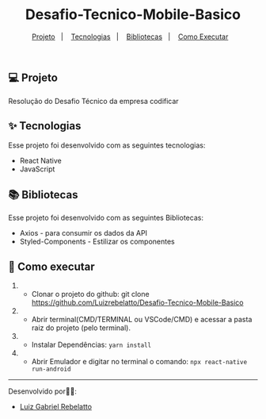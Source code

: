 

<h1 align="center">Desafio-Tecnico-Mobile-Basico</h1>

<p align="center">
  <a href="#-tecnologias">Projeto</a>&nbsp;&nbsp;&nbsp;|&nbsp;&nbsp;&nbsp;
  <a href="#-projeto">Tecnologias</a>&nbsp;&nbsp;&nbsp;|&nbsp;&nbsp;&nbsp;
  <a href="#-como-executar">Bibliotecas</a>&nbsp;&nbsp;&nbsp;|&nbsp;&nbsp;&nbsp;
  <a href="#-login-e-senha">Como Executar</a>&nbsp;&nbsp;&nbsp;
</p>

<br>

## 💻 Projeto

Resolução do Desafio Técnico da empresa codificar


## ✨ Tecnologias

Esse projeto foi desenvolvido com as seguintes tecnologias:

- React Native
- JavaScript

##  📚  Bibliotecas

Esse projeto foi desenvolvido com as seguintes Bibliotecas:

- Axios - para consumir os dados da API
- Styled-Components - Estilizar os componentes


## 🚀 Como executar

1) - Clonar o projeto do github:
    git clone https://github.com/Luizrebelatto/Desafio-Tecnico-Mobile-Basico

2) - Abrir terminal(CMD/TERMINAL ou VSCode/CMD) e acessar a pasta raiz do projeto (pelo terminal).
    

3) - Instalar Dependências:
  `yarn install`


4) - Abrir Emulador e digitar no terminal o comando:
    `npx react-native run-android`
      
    
---

Desenvolvido por👋🏻:
- [Luiz Gabriel Rebelatto](https://www.linkedin.com/in/luiz-gabriel-rebelatto-bianchi-67097413b/)



